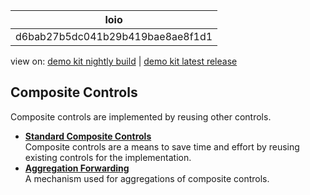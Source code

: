 <!-- loiod6bab27b5dc041b29b419bae8ae8f1d1 -->

| loio |
| -----|
| d6bab27b5dc041b29b419bae8ae8f1d1 |

<div id="loio">

view on: [demo kit nightly build](https://sdk.openui5.org/nightly/#/topic/d6bab27b5dc041b29b419bae8ae8f1d1) | [demo kit latest release](https://sdk.openui5.org/topic/d6bab27b5dc041b29b419bae8ae8f1d1)</div>

## Composite Controls

Composite controls are implemented by reusing other controls.

-   **[Standard Composite Controls](Standard_Composite_Controls_c1512f6.md "Composite controls are a means to save time and effort by reusing existing controls
		for the implementation.")**  
Composite controls are a means to save time and effort by reusing existing controls for the implementation.
-   **[Aggregation Forwarding](Aggregation_Forwarding_64a5e17.md "A mechanism used for aggregations of composite controls.")**  
A mechanism used for aggregations of composite controls.

